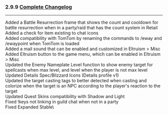 ### 2.9.9 [Complete Changelog](https://github.com/eltreum0/eltruism/blob/main/Changelog.md)
___
Added a Battle Resurrection frame that shows the count and cooldown for battle resurrection when in a party/raid that has the count system in Retail\
Added a check for item existing to chat icons\
Added compatibility with TomTom by renaming the commands to /eway and /ewaypoint when TomTom is loaded\
Added a mail sound that can be enabled and customized in Eltruism > Misc\
Added Eltruism button to the game menu, which can be enabled in Eltruism > Misc\
Updated the Enemy Nameplate Level function to show enemy target for spellcasts when max level, and level when the player is not max level\
Updated Details Spec/Blizzard Icons (Details profile v1)\
Updated the target casting tags to better detected when casting and colorize when the target is an NPC according to the player's reaction to the target\
Updated Quest Skins compatibility with Shadow and Light\
Fixed !keys not linking in guild chat when not in a party\
Fixed Expanded Stable\
